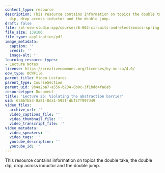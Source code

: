 ```yaml
---
content_type: resource
description: This resource contains information on topics the double take, the double
  dip, drop across inductor and the double jump.
draft: false
file: /ol-ocw-studio-app/courses/6-002-circuits-and-electronics-spring-2007/656bfb530a818da1593fdbf57f997d49_6002_l25.pdf
file_size: 139106
file_type: application/pdf
image_metadata:
  caption: ''
  credit: ''
  image-alt: ''
learning_resource_types:
- Lecture Notes
license: https://creativecommons.org/licenses/by-nc-sa/4.0/
ocw_type: OCWFile
parent_title: Video Lectures
parent_type: CourseSection
parent_uid: 9b4a2ba7-a556-b234-8b0c-3f1bdd4fa8ab
resourcetype: Document
title: 'Lecture 25: Violating the abstraction barrier'
uid: 656bfb53-0a81-8da1-593f-dbf57f997d49
video_files:
  archive_url: ''
  video_captions_file: ''
  video_thumbnail_file: ''
  video_transcript_file: ''
video_metadata:
  video_speakers: ''
  video_tags: ''
  youtube_description: ''
  youtube_id: ''
---
```

This resource contains information on topics the double take, the double dip, drop across inductor and the double jump.